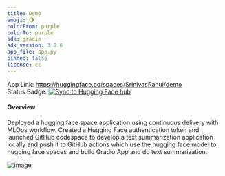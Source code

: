 ```yaml
---
title: Demo
emoji: 🌖
colorFrom: purple
colorTo: purple
sdk: gradio
sdk_version: 3.0.6
app_file: app.py
pinned: false
license: cc
---
```


App Link: https://huggingface.co/spaces/SrinivasRahul/demo </br>
Status Badge: [![Sync to Hugging Face hub](https://github.com/srsapireddy/hugging-face-demo/actions/workflows/main.yml/badge.svg)](https://github.com/srsapireddy/hugging-face-demo/actions/workflows/main.yml)

#### Overview</br>
Deployed a hugging face space application using continuous delivery with MLOps workflow. Created a Hugging Face authentication token and launched GitHub codespace to develop a text summarization application locally and push it to GitHub actions which use the hugging face model to hugging face spaces and build Gradio App and do text summarization.</br>


![image](https://github.com/srsapireddy/hugging-face-demo-CI-with-continuous-deployment/assets/32967087/5494229f-0f00-453b-94ea-6eb46073f5ed)



